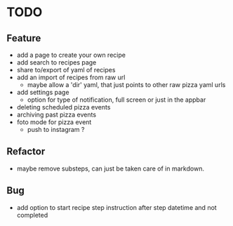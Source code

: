 # TODO

## Feature
- add a page to create your own recipe
- add search to recipes page
- share to/export of yaml of recipes
- add an import of recipes from raw url
    - maybe allow a 'dir' yaml, that just points to other raw pizza yaml urls
- add settings page
    - option for type of notification, full screen or just in the appbar
- deleting scheduled pizza events
- archiving past pizza events
- foto mode for pizza event
    - push to instagram ?
    
## Refactor
- maybe remove substeps, can just be taken care of in markdown.
    
## Bug
- add option to start recipe step instruction after step datetime and not completed